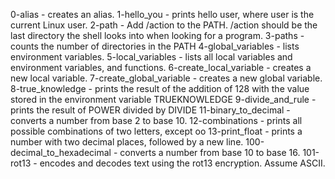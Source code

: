 0-alias - creates an alias.
1-hello_you -  prints hello user, where user is the current Linux user.
2-path - Add /action to the PATH. /action should be the last directory the shell looks into when looking for a program.
3-paths - counts the number of directories in the PATH
4-global_variables - lists environment variables.
5-local_variables - lists all local variables and environment variables, and functions.
6-create_local_variable - creates a new local variable.
7-create_global_variable -  creates a new global variable.
8-true_knowledge - prints the result of the addition of 128 with the value stored in the environment variable TRUEKNOWLEDGE
9-divide_and_rule -  prints the result of POWER divided by DIVIDE
11-binary_to_decimal - converts a number from base 2 to base 10.
12-combinations - prints all possible combinations of two letters, except oo
13-print_float -  prints a number with two decimal places, followed by a new line.
100-decimal_to_hexadecimal - converts a number from base 10 to base 16.
101-rot13 -  encodes and decodes text using the rot13 encryption. Assume ASCII.

